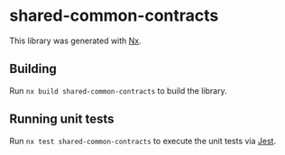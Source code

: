 # shared-common-contracts

This library was generated with [Nx](https://nx.dev).

## Building

Run `nx build shared-common-contracts` to build the library.

## Running unit tests

Run `nx test shared-common-contracts` to execute the unit tests via [Jest](https://jestjs.io).
